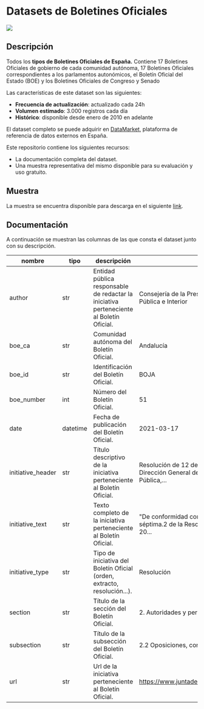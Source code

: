 # Datasets de Boletines Oficiales
<a href="https://datamarket.es">
  <img src="https://datamarket.es/media/banners/boletines-oficiales-banner.png">
</a>

## Descripción

Todos los __tipos de Boletines Oficiales de España.__ Contiene 17 Boletines Oficiales de gobierno de cada comunidad autónoma, 17 Boletines Oficiales correspondientes a los parlamentos autonómicos, el Boletín Oficial del Estado (BOE) y los Boletines Oficiales de Congreso y Senado

Las características de este dataset son las siguientes:

* __Frecuencia de actualización__: actualizado cada 24h
* __Volumen estimado__: 3.000 registros cada día
* __Histórico__: disponible desde enero de 2010 en adelante

El dataset completo se puede adquirir en [DataMarket](https://datamarket.es/#boletines-oficiales-dataset), plataforma de referencia de datos externos en España. 

Este repositorio contiene los siguientes recursos:

* La documentación completa del dataset.
* Una muestra representativa del mismo disponible para su evaluación y uso gratuito.

## Muestra

La muestra se encuentra disponible para descarga en el siguiente [link](https://github.com/Data-Market/boletines_oficiales/blob/main/boletines-oficiales-sample.csv).

## Documentación

A continuación se muestran las columnas de las que consta el dataset junto con su descripción.

| nombre | tipo | descripción | ejemplo |
|--------|------|-------------|---------|
| author | str | Entidad pública responsable de redactar la iniciativa perteneciente al Boletín Oficial. | Consejería de la Presidencia, Administración Pública e Interior |
| boe_ca | str | Comunidad autónoma del Boletín Oficial. | Andalucía |
| boe_id | str | Identificación del Boletín Oficial. | BOJA |
| boe_number | int | Número del Boletín Oficial. | 51 |
| date | datetime | Fecha de publicación del Boletín Oficial. | 2021-03-17 |
| initiative_header | str | Título descriptivo de la iniciativa perteneciente al Boletín Oficial. | Resolución de 12 de marzo de 2021, de la Dirección General de Recursos Humanos y Función Pública,... |
| initiative_text  | str | Texto completo de la iniciativa perteneciente al Boletín Oficial. | "De conformidad con lo establecido en la base séptima.2 de la Resolución de 10 de diciembre de 20... |
| initiative_type | str | Tipo de iniciativa del Boletín Oficial (orden, extracto, resolución...). | Resolución |
| section | str | Título de la sección del Boletín Oficial. | 2. Autoridades y personal |
| subsection | str | Título de la subsección del Boletín Oficial. | 2.2 Oposiciones, concursos y otras convocatorias |
| url | str | Url de la iniciativa perteneciente al Boletín Oficial. | https://www.juntadeandalucia.es/boja/2021/51/11 |
